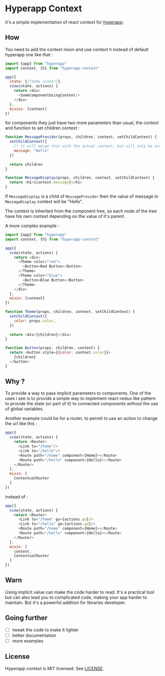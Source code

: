 # Hyperapp Context

It's a simple implementation of react context for [hyperapp](https://github.com/hyperapp/hyperapp).

## How

You need to add the context mixin and use context h instead of default hyperapp one like that :
```js
import {app} from "hyperapp"
import context, {h} from "hyperapp-context"

app({
  state: {/*Some state*/},
  view(state, actions) {
    return <div>
      <SomeComponentUsingContext/>
    </div>
  },
  mixins: [context]
})
```

for components they just have two more parameters than usual, the context and function to set children context :
```js
function MessageProvider(props, children, context, setChildContext) {
  setChildContext({
    /* it will merge this with the actual context, but will only be accessible to its children */
    message: "Hello"
  })
  
  return children
}

function MessageDisplay(props, children, context, setChildContext) {
  return <h1>{context.message}</h1>
}
```

If `MessageDisplay` is a child of `MessageProvider` then the value of message in `MessageDisplay` context will be "Hello".

The context is inherited from the component tree, so each node of the tree have his own context depending on the value of it's parent.

A more complex example :

```js
import {app} from "hyperapp"
import context, {h} from "hyperapp-context"

app({
  view(state, actions) {
    return <div>
      <Theme color="red">
        <Button>Red Button</Button>
      </Theme>
      <Theme color="blue">
        <Button>Blue Button</Button>
      </Theme>
    </div>
  },
  mixin: [context]
})

function Theme(props, children, context, setChildContext) {
  setChildContext({
    color: props.color,
  })
  
  return <div>{children}</div>
}

function Button(props, children, context) {
  return <button style={{color: context.color}}>
    {children}
  </button>
}
```

## Why ?

To provide a way to pass implicit parameters to components.
One of the uses i see is to provide a simple way to implement react-redux like pattern to provide the state (or part of it) to connected components without the use of global variables.

Another example could be for a router, to permit to use an action to change the url like this :
```js
app({
  view(state, actions) {
    return <Router>
      <Link to="/home"/>
      <Link to="/hello"/>
      <Route path="/home" component={Home}></Route>
      <Route path="/hello" component={Hello}></Route>
    </Router>
  },
  mixin: [
    ContextualRouter
  ]
})
```

instead of :
```js
app({
  view(state, actions) {
    return <Router>
      <Link to="/home" go={actions.go}/>
      <Link to="/hello" go={actions.go}/>
      <Route path="/home" component={Home}></Route>
      <Route path="/hello" component={Hello}></Route>
    </Router>
  },
  mixin: [
    context,
    ContextualRouter
  ]
})
```

## Warn

Using implicit value can make the code harder to read. 
It's a practical tool but can also lead you to complicated code, making your app harder to maintain.
But it's a powerful addition for libraries developer.

## Going further

- [ ] tweak the code to make it lighter
- [ ] better documentation
- [ ] more examples

## License

Hyperapp context is MIT licensed. See [LICENSE](LICENSE.md).
